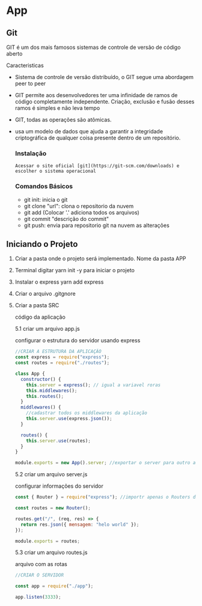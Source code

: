 # App

## Git

GIT é um dos mais famosos sistemas de controle de versão de código aberto

Caracteristicas

- Sistema de controle de versão distribuído, o GIT segue uma abordagem peer to peer
- GIT permite aos desenvolvedores ter uma infinidade de ramos de código completamente independente. Criação, exclusão e fusão desses ramos é simples e não leva tempo
- GIT, todas as operações são atômicas.
- usa um modelo de dados que ajuda a garantir a integridade criptográfica de qualquer coisa presente dentro de um repositório.

  ### Instalação

      Acessar o site oficial [git](https://git-scm.com/downloads) e escolher o sistema operacional

  ### Comandos Básicos

  - git init: inicia o git
  - git clone "url": clona o repositorio da nuvem
  - git add <nome do arquivo> (Colocar '.' adiciona todos os arquivos)
  - git commit "descrição do commit"
  - git push: envia para repositorio git na nuvem as alterações

## Iniciando o Projeto

1. Criar a pasta onde o projeto será implementado. Nome da pasta APP
2. Terminal digitar yarn init -y para iniciar o projeto
3. Instalar o express
   yarn add express
4. Criar o arquivo .gitgnore
5. Criar a pasta SRC

   código da aplicação

   5.1 criar um arquivo app.js

   configurar o estrutura do servidor usando express

   ```javascript
   //CRIAR A ESTRUTURA DA APLICAÇÂO
   const express = require("express");
   const routes = require("./routes");

   class App {
     constructor() {
       this.server = express(); // igual a variavel roras
       this.middlewares();
       this.routes();
     }
     middlewares() {
       //cadastrar todos os middlewares da aplicação
       this.server.use(express.json());
     }

     routes() {
       this.server.use(routes);
     }
   }

   module.exports = new App().server; //exportar o server para outro arquivo;
   ```

   5.2 criar um arquivo server.js

   configurar informações do servidor

   ```javascript
   const { Router } = require("express"); //importr apenas o Routers do express

   const routes = new Router();

   routes.get("/", (req, res) => {
     return res.json({ mensagem: "helo world" });
   });

   module.exports = routes;
   ```

   5.3 criar um arquivo routes.js

   arquivo com as rotas

   ```javascript
   //CRIAR O SERVIDOR

   const app = require("./app");

   app.listen(3333);
   ```
